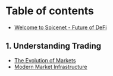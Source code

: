 # Table of contents

* [Welcome to Spicenet - Future of DeFi](README.md)

## 1. Understanding Trading

* [The Evolution of Markets](1.-understanding-trading/the-evolution-of-markets.md)
* [Modern Market Infrastructure](1.-understanding-trading/modern-market-infrastructure.md)
